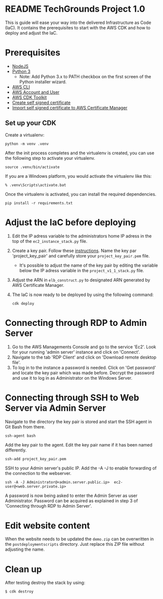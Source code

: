 
# README TechGrounds Project 1.0

This is guide will ease your way into the delivered Infrastructure as Code (IaC). It contains the prerequisites to start with the AWS CDK and how to deploy and adjust the IaC.

# Prerequisites

- [NodeJS](https://cdkworkshop.com/15-prerequisites/300-nodejs.html)
- [Python 3](https://www.python.org/)
  - Note: Add Python 3.x to PATH checkbox on the first screen of the Python installer wizard.
- [AWS CLI](https://docs.aws.amazon.com/cli/latest/userguide/cli-chap-getting-started.html)
- [AWS Account and User](https://docs.aws.amazon.com/cli/latest/userguide/cli-configure-quickstart.html)
- [AWS CDK Toolkit](https://cdkworkshop.com/15-prerequisites/500-toolkit.html)
- [Create self signed certificate](https://linuxize.com/post/creating-a-self-signed-ssl-certificate/)
- [Import self signed certificate to AWS Certificate Manager](https://docs.aws.amazon.com/acm/latest/userguide/import-certificate-api-cli.html)

## Set up your CDK

Create a virtualenv:

```
python -m venv .venv
```

After the init process completes and the virtualenv is created, you can use the following
step to activate your virtualenv.

```
source .venv/bin/activate
```

If you are a Windows platform, you would activate the virtualenv like this:

```
% .venv\Scripts\activate.bat
```

Once the virtualenv is activated, you can install the required dependencies.

```
pip install -r requirements.txt
```

# Adjust the IaC before deploying

1. Edit the IP adress variable to the administrators home IP adress in the top of the `ec2_instance_stack.py` file.
2. Create a key pair. Follow these [instructions](https://docs.aws.amazon.com/AWSEC2/latest/UserGuide/create-key-pairs.html). Name the key par 'project_key_pair' and carefully store your `project_key_pair.pem` file.
   - It's possible to adjust the name of the key pair by editing the variable below the IP adress variable in the `project_v1_1_stack.py` file.
3. Adjust the ARN  in `elb_construct.py` to designated ARN generated by AWS Certificate Manager.
4. The IaC is now ready to be deployed by using the following command:

    ```
    cdk deploy
    ```

# Connecting through RDP to Admin Server

1. Go to the AWS Managements Console and go to the service 'Ec2'. Look for your running 'admin server' instance and click on 'Connect'.
2. Navigate to the tab 'RDP Client' and click on 'Download remote desktop file'.
3. To log in to the instance a password is needed. Click on 'Get password' and locate the key pair which was made before. Decrypt the password and use it to log in as Administrator on the Windows Server.

# Connecting through SSH to Web Server via Admin Server

Navigate to the directory the key pair is stored and start the SSH agent in Git Bash from there.

```
ssh-agent bash
```

Add the key pair to the agent. Edit the key pair name if it has been named differently.

```
ssh-add project_key_pair.pem
```

SSH to your Admin server's public IP. Add the -A -J to enable forwarding of the connection to the webserver.

```
ssh -A -J Administrator@<admin.server.public.ip>  ec2-user@<web.server.private.ip>
```

A password is now being asked to enter the Admin Server as user Administrator. Password can be acquired as explained in step 3 of 'Connecting through RDP to Admin Server'.


# Edit website content

When the website needs to be updated the `demo.zip` can be overwritten in the `postdeploymentscripts` directory. Just replace this ZIP file without adjusting the name.

# Clean up
After testing destroy the stack by using:
``` 
$ cdk destroy
```

